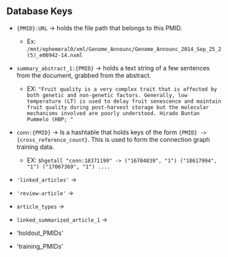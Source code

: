 

## Database Keys

* `{PMID}:URL` -> holds the file path that belongs to this PMID.
  * Ex: `/mnt/ephemeral0/xml/Genome_Announc/Genome_Announc_2014_Sep_25_2(5)_e00942-14.nxml`

* `summary_abstract_1:{PMID}` -> holds a text string of a few sentences from the document, grabbed from the abstract.
  * EX: `"Fruit quality is a very complex trait that is affected by both genetic and non-genetic factors. Generally, low temperature (LT) is used to delay fruit senescence and maintain fruit quality during post-harvest storage but the molecular mechanisms involved are poorly understood. Hirado Buntan Pummelo (HBP; "`

* `conn:{PMID}` -> Is a hashtable that holds keys of the form `{PMID} -> {cross_reference_count}`. This is used to form  the connection graph training data.
  * EX: `$hgetall "conn:18371199" -> ("16704839", "1") ("18617994", "1") ("17067369", "1") ....`

* `'linked_articles'` ->
* `'review-article'` ->
* `article_types` ->
* `linked_summarized_article_1` ->
* 'holdout_PMIDs'
* 'training_PMIDs'
